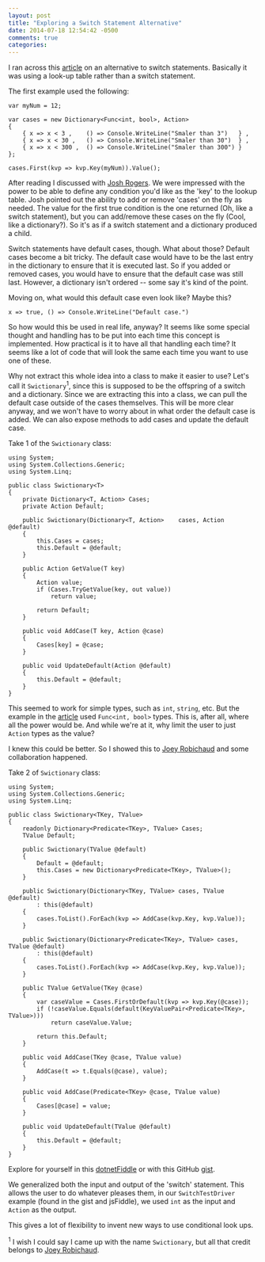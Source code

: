 ```yaml
---
layout: post
title: "Exploring a Switch Statement Alternative"
date: 2014-07-18 12:54:42 -0500
comments: true
categories: 
---
```

I ran across this [article](http://www.codeproject.com/Tips/798140/Switch-statement-alternative) on an alternative to switch statements. Basically it was using a look-up table rather than a switch statement.

The first example used the following:

```
var myNum = 12;

var cases = new Dictionary<Func<int, bool>, Action>
{
    { x => x < 3 ,    () => Console.WriteLine("Smaler than 3")   } ,
    { x => x < 30 ,   () => Console.WriteLine("Smaler than 30")  } ,
    { x => x < 300 ,  () => Console.WriteLine("Smaler than 300") }
};

cases.First(kvp => kvp.Key(myNum)).Value();
```

After reading I discussed with [Josh Rogers](http://joshuarogers.net). We were impressed with the power to be able to define any condition you'd like as the 'key' to the lookup table. Josh pointed out the ability to add or remove 'cases' on the fly as needed. The value for the first true condition is the one returned (Oh, like a switch statement), but you can add/remove these cases on the fly (Cool, like a dictionary?). So it's as if a switch statement and a dictionary produced a child.

Switch statements have default cases, though. What about those? Default cases become a bit tricky. The default case would have to be the last entry in the dictionary to ensure that it is executed last. So if you added or removed cases, you would have to ensure that the default case was still last. However, a dictionary isn't ordered -- some say it's kind of the point. 

Moving on, what would this default case even look like? Maybe this?

```
x => true, () => Console.WriteLine("Default case.")
```

So how would this be used in real life, anyway? It seems like some special thought and handling has to be put into each time this concept is implemented. How practical is it to have all that handling each time? It seems like a lot of code that will look the same each time you want to use one of these. 

Why not extract this whole idea into a class to make it easier to use? Let's call it `Swictionary`<sup>1</sup>, since this is supposed to be the offspring of a switch and a dictionary. Since we are extracting this into a class, we can pull the default case outside of the cases themselves. This will be more clear anyway, and we won't have to worry about in what order the default case is added. We can also expose methods to add cases and update the default case.

Take 1 of the `Swictionary` class:

```
using System;
using System.Collections.Generic;
using System.Linq;

public class Swictionary<T>
{
	private Dictionary<T, Action> Cases;
	private Action Default;
	
	public Swictionary(Dictionary<T, Action>	cases, Action @default)
	{
		this.Cases = cases;
		this.Default = @default;
	}
	
	public Action GetValue(T key)
	{
		Action value;
		if (Cases.TryGetValue(key, out value))
			return value;
		
		return Default;
	}
	
	public void AddCase(T key, Action @case)
	{
		Cases[key] = @case;
	}
	
	public void UpdateDefault(Action @default)
	{
		this.Default = @default;
	}
}
```

This seemed to work for simple types, such as `int`, `string`, etc. But the example in the [article](http://www.codeproject.com/Tips/798140/Switch-statement-alternative) used `Func<int, bool>` types. This is, after all, where all the power would be. And while we're at it, why limit the user to just `Action` types as the value? 

I knew this could be better. So I showed this to [Joey Robichaud](https://github.com/JoeRobich) and some collaboration happened.

Take 2 of `Swictionary` class:

```
using System;
using System.Collections.Generic;
using System.Linq;
 
public class Swictionary<TKey, TValue>
{
    readonly Dictionary<Predicate<TKey>, TValue> Cases;
    TValue Default;
    
    public Swictionary(TValue @default)
    {
        Default = @default;
        this.Cases = new Dictionary<Predicate<TKey>, TValue>();
    }
    
    public Swictionary(Dictionary<TKey, TValue> cases, TValue @default) 
        : this(@default)
    {
        cases.ToList().ForEach(kvp => AddCase(kvp.Key, kvp.Value));
    }
    
    public Swictionary(Dictionary<Predicate<TKey>, TValue> cases, TValue @default) 
        : this(@default)
    {
        cases.ToList().ForEach(kvp => AddCase(kvp.Key, kvp.Value));
    }
    
    public TValue GetValue(TKey @case)
    {
        var caseValue = Cases.FirstOrDefault(kvp => kvp.Key(@case));
        if (!caseValue.Equals(default(KeyValuePair<Predicate<TKey>, TValue>)))
            return caseValue.Value;
        
        return this.Default;
    }
    
    public void AddCase(TKey @case, TValue value)
    {
        AddCase(t => t.Equals(@case), value);
    }
    
    public void AddCase(Predicate<TKey> @case, TValue value)
    {
        Cases[@case] = value;
    }
    
    public void UpdateDefault(TValue @default)
    {
        this.Default = @default;
    }
}
```

Explore for yourself in this [dotnetFiddle](https://dotnetfiddle.net/qeApD5) or with this GitHub [gist](https://gist.github.com/SpencerLynn/634d1dbafdfd0f1acd53).

We generalized both the input and output of the 'switch' statement. This allows the user to do whatever pleases them, in our `SwitchTestDriver` example (found in the gist and jsFiddle), we used `int` as the input and `Action` as the output.

This gives a lot of flexibility to invent new ways to use conditional look ups. 

<sup>1</sup> I wish I could say I came up with the name `Swictionary`, but all that credit belongs to [Joey Robichaud](https://github.com/JoeRobich).